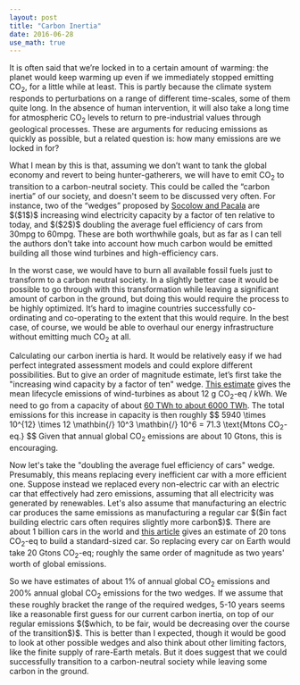 ```yaml
---
layout: post
title: "Carbon Inertia"
date: 2016-06-28
use_math: true
---
```


<p>It is often said that we’re locked in to a certain amount of warming: the planet would keep warming up even if we immediately stopped emitting CO<sub>2</sub>, for a little while at least. This is partly because the climate system responds to perturbations on a range of different time-scales, some of them quite long. In the absence of human intervention, it will also take a long time for atmospheric CO<sub>2</sub> levels to return to pre-industrial values through geological processes. These are arguments for reducing emissions as quickly as possible, but a related question is: how many emissions are we locked in for?</p>

<p>What I mean by this is that, assuming we don’t want to tank the global economy and revert to being hunter-gatherers, we will have to emit CO<sub>2</sub> to transition to a carbon-neutral society. This could be called the “carbon inertia” of our society, and doesn't seem to be discussed very often. For instance, two of the “wedges” proposed by <a href="http://cmi.princeton.edu/wedges/">Socolow and Pacala</a> are $($1$)$ increasing wind electricity capacity by a factor of ten relative to today, and $($2$)$ doubling the average fuel efficiency of cars from 30mpg to 60mpg. These are both worthwhile goals, but as far as I can tell the authors don’t take into account how much carbon would be emitted building all those wind turbines and high-efficiency cars.</p>

<p>In the worst case, we would have to burn all available fossil fuels just to transform to a carbon neutral society. In a slightly better case it would be possible to go through with this transformation while leaving a significant amount of carbon in the ground, but doing this would require the process to be highly optimized. It’s hard to imagine countries successfully co-ordinating and co-operating to the extent that this would require. In the best case, of course, we would be able to overhaul our energy infrastructure without emitting much CO<sub>2</sub> at all.</p>

<p>Calculating our carbon inertia is hard. It would be relatively easy if we had perfect integrated assessment models and could explore different possibilities. But to give an order of magnitude estimate, let’s first take the "increasing wind capacity by a factor of ten" wedge. <a href="http://onlinelibrary.wiley.com/doi/10.1111/j.1530-9290.2012.00464.x/abstract">This estimate</a> gives the mean lifecycle emissions of wind-turbines as about 12 g CO<sub>2</sub>-eq / kWh. We need to go from a capacity of about <a href="http://cmi.princeton.edu/wedges/wind_power.php">60 TWh to about 6000 TWh</a>. The total emissions for this increase in capacity is then roughly 
$$
5940 \times 10^{12} \times 12 \mathbin{/} 10^3 \mathbin{/} 10^6 = 71.3 \text{Mtons CO<sub>2</sub>-eq.}
$$ 
Given that annual global CO<sub>2</sub> emissions are about 10 Gtons, this is encouraging.</p>

<p>Now let's take the "doubling the average fuel efficiency of cars" wedge. Presumably, this means replacing every inefficient car with a more efficient one. Suppose instead we replaced every non-electric car with an electric car that effectively had zero emissions, assuming that all electricity was generated by renewables. Let's also assume that manufacturing an electric car produces the same emissions as manufacturing a regular car $($in fact building electric cars often requires slightly more carbon$)$. There are about 1 billion cars in the world and <a href="https://www.theguardian.com/environment/green-living-blog/2010/sep/23/carbon-footprint-new-car">this article</a> gives an estimate of 20 tons CO<sub>2</sub>-eq to build a standard-sized car. So replacing every car on Earth would take 20 Gtons CO<sub>2</sub>-eq; roughly the same order of magnitude as two years' worth of global emissions.</p>

<p>So we have estimates of about 1% of annual global CO<sub>2</sub> emissions and 200% annual global CO<sub>2</sub> emissions for the two wedges. If we assume that these roughly bracket the range of the required wedges, 5-10 years seems like a reasonable first guess for our current carbon inertia, on top of our regular emissions $($which, to be fair, would be decreasing over the course of the transition$)$. This is better than I expected, though it would be good to look at other possible wedges and also think about other limiting factors, like the finite supply of rare-Earth metals. But it does suggest that we could successfully transition to a carbon-neutral society while leaving some carbon in the ground.</p>








